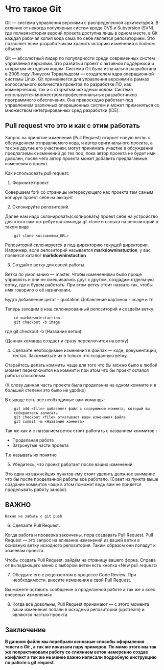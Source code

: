 # Что такое Git 

Git — система управления версиями с распределенной архитектурой. В отличие от некогда популярных систем вроде CVS и Subversion (SVN), где полная история версий проекта доступна лишь в одном месте, в Git каждая рабочая копия кода сама по себе является репозиторием. Это позволяет всем разработчикам хранить историю изменений в полном объеме.

Git — абсолютный лидер по популярности среди современных систем управления версиями. Это развитый проект с активной поддержкой и открытым исходным кодом. Система Git была изначально разработана в 2005 году Линусом Торвальдсом — создателем ядра операционной системы Linux. Git применяется для управления версиями в рамках колоссального количества проектов по разработке ПО, как коммерческих, так и с открытым исходным кодом. Система используется множеством профессиональных разработчиков программного обеспечения. Она превосходно работает под управлением различных операционных систем и может применяться со множеством интегрированных сред разработки (IDE).

## Pull request что это и как с этим работать
Запрос на принятие изменений (Pull Request) откроет новую ветвь с обсуждением отправляемого кода, и автор оригинального проекта, а так же другие его участники, могут принимать участие в обсуждении предлагаемых изменений до тех пор, пока автор проекта не будет ими доволен, после чего автор проекта может добавить предлагаемые изменения в проект.

Как использовать pull request:

1. Форкните проект.   
        
Совершаем fork со страницы интересующего нас проекта тем самым копируя проект себе на аккаунт 

2. Склонируйте репозиторий.
        
Далее нам надо склонировать(скопировать) проект себе на устройство для этого нам потребуется команда git clone и сслыка на репозиторий в таком виде
        
        git clone <вставляем_URL>

Репозиторий склонируется в под-директорию текущей директории. Например, если репозиторий называется **markdowninstuction**, у вас появится каталог **markdowninstuction**        

3. Создайте ветку для своей работы.

Ветка по умолчанию — master. Чтобы изменениями было проще управлять и они не смешивались друг с другом, создадим отдельную ветку, где и будем работать. При этом ветку стоит назвать так, чтобы имя говорило о её назначении.
 
 Будто добавление цитат - quotation
 Добавление картинок - image и тп.

Теперь заходим в наш склонированный репозиторий и создаём ветку:
        
        cd markdowninstuction
        git checkout -b image

где git checkout -b (Название ветки)

(Данная команда создаст и сразу переключится на ветку)

4. Сделайте необходимые изменения в файлах — коде, документации, тестах. Закоммитьте их в только что созданную ветку.

Старайтесь делать коммиты чаще для того что бы можно было в любой момент переключится на коммит и при этом что бы проект остался работа способным.

(К слову данная часть проекта была проделанна на одном коммите и в большей степени это было не удобно)

В выводе есть все необходимые вам команды:

        git add <file> добавляет файл в содержимое коммита, который вы
        собираетесь записать
        git checkout <file> откатывает ваши изменения файла
        git commit -m <Название коммита>

Так же как и с названием веток стоит работать с названием коммитов :

- Проделаная работа 
- Затронутые части проекта

Т.е называть их понятно 

5. Убедитесь, что проект работает после ваших изменений.

Это один из важнейших пунктов ему стоит уделить должное внимание что бы после проделанной работы все работало. (Совет из пункта выше создание коммитов чаще в этом поможет ведь вам не придется проделывать работу заново).

## ВАЖНО
    Важно не забыть о git push

6. Сделайте Pull Request.

Когда работа и проверка закончены, пора создавать Pull Request. Pull Request — это запрос на вливание изменений из вашей ветки в основную ветку исходного репозитория. Таким образом они попадут к хозяевам проекта.

Чтобы создать Pull Request, зайдём на страницу вашего форка. Справа от выпадающего меню с выбором ветки есть кнопка «New pull request»

7. Обсудите его с рецензентом в процессе Code Review. При необходимости, внесите изменения в свой Pull Request.

Вы можете оставить сообщение о проделанной работе а так же о всех внесеных изменениях 

8. Когда все довольны, Pull Request принимают — с этого момента ваши изменения попали в исходный репозиторий (upstream) и являются частью проекта.

## Заключение
__В данном файле мы перебрали основные способы оформления текста в *Git* , а так же показали пару примеров. По мимо этого мы так же попрактиковали работу со слиянием веток намеренно создав конфликт а так же не менее важно написали подробную инструкцию по работе с git request__.
